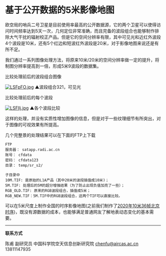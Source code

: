 # 基于公开数据的5米影像地图

欧空局的哨兵二号卫星是目前使用率最高的公开数据源，它的两个卫星可以使得访问时间频率达到5天一次，几何定位非常准确，而且完备的波段组合也能够制作排除大气干扰的辐射校正产品。但是它的空间分辨率有限，其中可见光和近红外波段4个波段是10米，还有5个红边和短波红外波段是20米，对于影像地图来说还是有所不足。

我们通过一系列图像处理方法，将原来10米/20米的空间分辨率做一定的提升，将制图分辨率提高到一倍，形成5米9波段的数据集。

比较处理前后的波段组合图像

[![LSFpFO.jpg](https://s1.ax1x.com/2022/04/07/LSFpFO.jpg)](https://imgtu.com/i/LSFpFO)
▲波段组合321，可见光

比较处理前后的每个波段

[![LSFllj.jpg](https://s1.ax1x.com/2022/04/07/LSFllj.jpg)](https://imgtu.com/i/LSFllj)
▲各个波段比较

这样的处理，并没有实质性增加图像的信息，但是对于一些纹理细节有所突出，对于图像的可视效果有所提高。

几个完整景的处理结果可以在下面的FTP上下载

    FTP
    服务器： satapp.radi.ac.cn
    账号： cfdata
    密码： cfdata123
    目录： temp/sr_s2/
    
    子目录中
    10M.TIF: 是原始的L1A产品（其中20米的波段插值成10米)；
    5M.TIF: 处理后的5M的超分增强结果（为了防止出现负值加亮了一些）；
    RGB_OLD.TIF: 原来的RGB波段组合，插值成5米；
    RGB_NEW.TIF：5M.TIF中的RGB波段组合，这两个TIF可以直接比较。





可以在5米尺度上制作全国的时序影像地图(之前我们制作了[2020年10米36帧北京时序](../product/product_cloudless_world.html))，既没有源数据的成本，也能够满足普通网友了解地表动态变化的基本需要。


---

**联系方式**

陈甫 副研究员
中国科学院空天信息创新研究院
chenfu@aircas.ac.cn
13811147935

